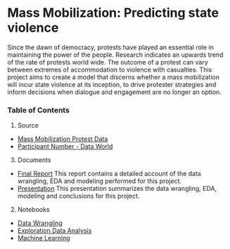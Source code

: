 # Mass Mobilization: Predicting state violence

Since the dawn of democracy, protests have played an essential role in maintaining the power of the people. Research indicates  an upwards trend  of the rate of protests world wide. The outcome of a protest can vary between extremes of accommodation to violence with casualties. 
This project aims to create a model that discerns whether a mass mobilization will incur state violence at its inception, to drive protester strategies and inform decisions when dialogue and engagement are no longer an option.
### Table of Contents

1. Source
  * [Mass Mobilization Protest Data](https://dataverse.harvard.edu/dataset.xhtml?persistentId=doi:10.7910/DVN/HTTWYL) 
  * [Participant Number - Data World](https://data.world/montealj/mass-mobilization-participant-data)
3. Documents
  * [Final Report](https://github.com/montealj/Springboard/blob/master/Capstone_Two/Mass_Mobilization_Report.pdf)
  This report contains a detailed account of the data wrangling, EDA and modeling performed for this project.
  * [Presentation](https://github.com/montealj/Springboard/blob/master/Capstone_Two/Mass_Mobilization_Project_Presentation.pdf)
  This presentation summarizes the data wrangling, EDA, modeling and conclusions for this project. 
2. Notebooks
  * [Data Wrangling](https://github.com/montealj/Springboard/blob/master/Capstone_Two/Mass_Mobilization/Capstone_Two_MM_Data_Wrangling_JM.ipynb)
  * [Exploration Data Analysis](https://github.com/montealj/Springboard/blob/master/Capstone_Two/Mass_Mobilization/Capstone_Two_MM_EDA_JM.ipynb)
  * [Machine Learning](https://github.com/montealj/Springboard/blob/master/Capstone_Two/Mass_Mobilization/Capstone_Two_MM_Modeling_JM.ipynb)
